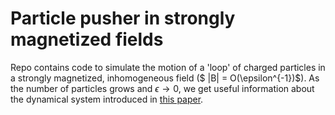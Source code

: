 # Particle pusher in strongly magnetized fields

Repo contains code to simulate the motion of a 'loop' of charged particles in a strongly magnetized, inhomogeneous field ($ |B| = O(\epsilon^{-1})$). As the number of particles grows and $\epsilon \rightarrow 0$, we get useful information about the dynamical system introduced in [this paper](https://pubs.aip.org/aip/jmp/article/61/1/012703/465539/Guiding-center-dynamics-as-motion-on-a-formal-slow).
